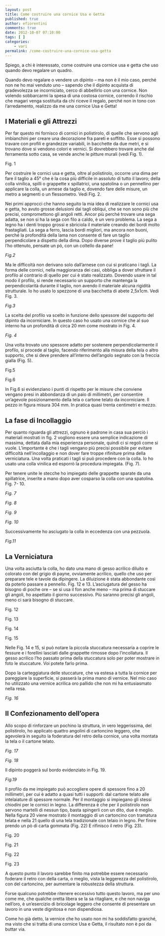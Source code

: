 ```yaml
---
layout: post
title: Come costruire una cornice Usa e Getta
published: true
author: efiorentini
comments: true
date: 2012-10-07 07:10:00
tags: [ ]
categories:
    - vari
permalink: /come-costruire-una-cornice-usa-getta
---
```


  



  Spiego, a chi è interessato, come costruire una cornice usa e getta che uso quando devo regalare un quadro.



  Quando devo regalare o vendere un dipinto &#8211; ma non è il mio caso, perché non ne ho mai venduto uno &#8211; sapendo che il dipinto acquista di gradevolezza se incorniciato, cerco di abbellirlo con una cornice. Non volendo sobbarcarmi la spesa di una costosa cornice, correndo il rischio che magari venga sostituita da chi riceve il regalo, perché non in tono con l’arredamento, realizzo da me una cornice Usa e Getta!


## I Materiali e gli Attrezzi


  Per far questo mi fornisco di cornici in polistirolo, di quelle che servono agli imbianchini per creare una decorazione fra pareti e soffitto. Esse si possono travare con profili e grandezze variabili, in bacchette da due metri, e si trovano dove si vendono colori e vernici. Si dovrebbero trovare anche dal ferramenta sotto casa, se vende anche le pitture murali (vedi Fig. 1).



  



  Fig. 1



  Per costruire le cornici usa e getta, oltre al polistirolo, occorre una dima per fare il taglio a 45° che è la cosa più difficile in assoluto di tutto il lavoro; della colla vinilica, spilli o grappette x spillatrici, una spatolina o un pennellino per applicare la colla, un arnese da taglio e, dovendo fare delle misure, un metro a segmenti o un flessometro. Vedi Fig. 2.



  Nei primi approcci che hanno seguito la mia idea di realizzare le cornici usa e getta, ho avuto grosse delusioni dai tagli obliqui, che se non sono più che precisi, compromettono gli angoli retti. Ancor più perché trovare una sega adatta, se non si ha la sega con filo a caldo, è un vero problema. La sega a legno ha i denti troppo grossi e sbriciola il materiale creando dei bordi molto frastagliati. La sega a ferro, lascia bordi migliori, ma ancora non buoni, perché la profondità della lama non consente di fare un taglio perpendicolare a dispetto della dima. Dopo diverse prove il taglio più pulito l’ho ottenuto, pensate un pò, con un coltello da pane!



  


_Fig.2_


  Ma le difficoltà non derivano solo dall’arnese con cui si praticano i tagli. La forma delle cornici, nella maggioranza dei casi, obbliga a dover sfruttare il profilo al contrario di quello per cui è stato realizzato. Dovendo usare in tal modo il profilo, si rende necessario un supporto che mantenga la perpendicolarità durante il taglio, non avendo il materiale alcuna rigidità strutturale. Io ho usato lo spezzone di una bacchetta di abete 2,5x1cm. Vedi Fig. 3.



  


_Fig.3_


  La scelta del profilo va scelto in funzione dello spessore del supporto del dipinto da incorniciare. In questo caso ho usato una cornice che al suo interno ha un profondità di circa 20 mm come mostrato in Fig. 4.



  


_Fig. 4_


  Una volta trovato uno spessore adatto per sostenere perpendicolarmente il profilo, si procede al taglio, facendo riferimento alla misura della tela o altro supporto, che si deve prendere all’interno dell’angolo segnato con la freccia gialla (Fig. 5).



  



  Fig.5



  



  Fig.6



  In Fig.6 si evidenziano i punti di rispetto per le misure che conviene vengano presi in abbondanza di un paio di millimetri, per consentire un’agevole posizionamento della tela o cartone telato da incorniciare. Il pezzo in figura misura 304 mm. In pratica quasi trenta centimetri e mezzo.


## La fase di Incollaggio


  Per quanto riguarda gli attrezzi, ognuno è padrone in casa sua perciò i materiali mostrati in fig. 2 vogliono essere una semplice indicazione di massima, dettata dalla mia esperienza personale, quindi ci si regoli come si vuole. L’importante è che i tagli vengano più precisi possibile per evitare difficoltà nell’incollaggio e non dover fare troppe rifiniture prima della verniciatura. Una volta praticati i tagli si può procedere con la colla. Io ho usato una colla vinilica ed esporrò la procedura impiegata. (Fig. 7).



  Per tenere unite le stecche ho impiegato delle grappette sparate da una spillatrice, inserite a mano dopo aver cosparso la colla con una spatolina. Fig. 7- 10.



  
_Fig. 7_
  

  
_Fig. 8_
  

  
_Fig. 9_
  

  
_Fig. 10_


  Successivamente ho asciugato la colla in eccedenza con una pezzuola.



  
_Fig.11_

## La Verniciatura


  Una volta asciutta la colla, ho dato una mano di gesso acrilico diluito e colorato con del grigio di payne, ovviamente acrilico, quello che uso per preparare tele e tavole da dipingere. La diluizione è stata abbondante così da poterlo passare a pennello. Fig. 12 e 13. L’asciugatura del gesso ha bisogno di poche ore &#8211; se si usa il fon anche meno &#8211; ma prima di stuccare gli angoli, ho aspettato il giorno successivo. Più saranno precisi gli angoli, meno ci sarà bisogno di stuccare.



  



  Fig. 12



  



  Fig. 13



  



  Fig. 14



  



  Fig. 15



  Nelle Fig. 14 e 15, si può notare la piccola stuccatura necessaria a coprire le fessure e i forellini lasciati dalle grappette rimosse dopo l’incollatura. Il gesso acrilico l’ho passato prima della stuccatura solo per poter mostrare in foto le stuccature. Voi potete farlo prima.



  Dopo la carteggiatura delle stuccature, che va estesa a tutta la cornice per pareggiare la superficie, si passerà la prima mano di vernice. Nel mio caso ho utilizzato una vernice acrilica oro pallido che non mi ha entusiasmato nella resa.




_Fig. 16_

## Il Confezionamento dell&#8217;opera


  Allo scopo di rinforzare un pochino la struttura, in vero leggerissima, del polistirolo, ho applicato quattro angolini di cartoncino leggero, che agevolerà in seguito la foderatura del retro della cornice, una volta montata la tela o il cartone telato.




_Fig. 17_



_Fig. 18_


  Il dipinto poggerà sul bordo evidenziato in Fig. 19.




_Fig.19_


  Il profilo da me impiegato può accogliere opere di spessore fino a 20 millimetri, per cui è adatto a quasi tutti i supporti: dal cartone telato alle intelaiature di spessore normale. Per il montaggio si impiegano gli stessi chiodini per le cornici in legno. La differenza è che per il polistirolo non servono martelli di nessun tipo, basta spingerli con un dito, due è meglio. Nella figura 20 viene mostrato il montaggio di un cartoncino con tramatura telata e nella 21 quello di una tela tradizionale con telaio in legno. Per finire prendo un pò di carta gommata (Fig. 22) E rifinisco il retro (Fig. 23).



  



  Fig. 20



  



  Fig. 21



  



  Fig. 22



  



  Fig. 23



  A questo punto il lavoro sarebbe finito ma potrebbe essere necessario foderare il retro con della carta, o meglio, vista la leggerezza del polistirolo, con del cartoncino, per aumentare la robustezza della struttura.


Forse qualcuno potrebbe ritenere eccessivo tutto questo lavoro, ma per uno come me, che qualche oretta libera se la sa ritagliare, e che non naviga nell’oro, è un’esercizio di bricolage leggero che consente di presentare un lavoro in una veste dignitosa e non dispendiosa.

Come ho già detto, la vernice che ho usato non mi ha soddisfatto granché, ma visto che si tratta di una cornice Usa e Getta, il risultato non è poi da buttar via.

